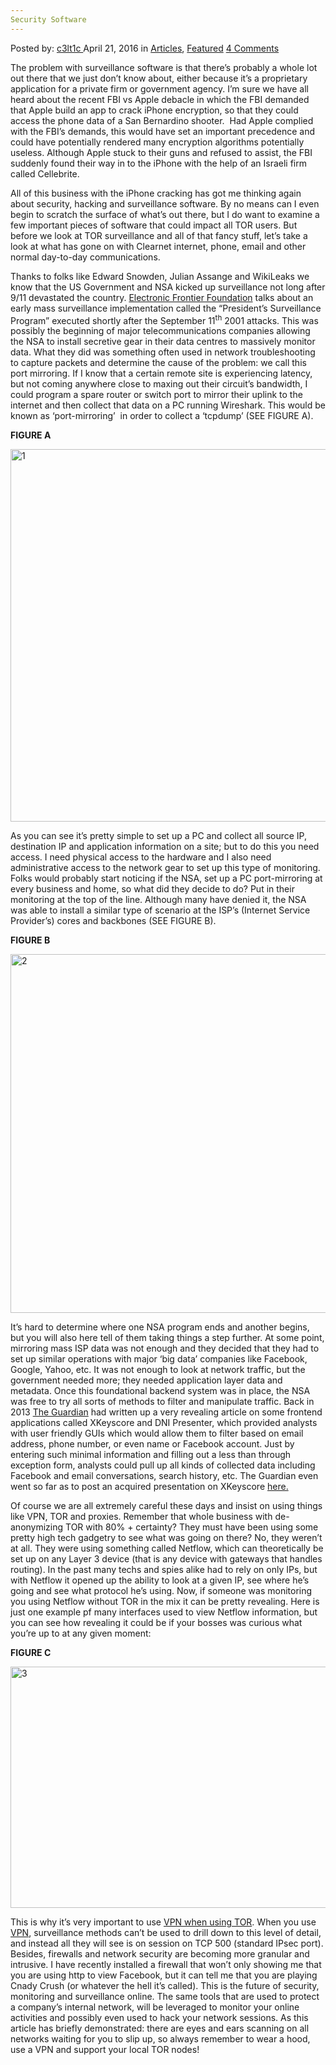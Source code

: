 ```yaml
---
Security Software
---
```

<article class="post-listing post-13819 post type-post status-publish format-standard has-post-thumbnail hentry category-deepdot-news tag-security tag-software">
    <div class="post-inner">
    <p class="post-meta">
    <span>Posted by: <a href="https://www.deepdotweb.com/author/c3lt1c/" title="">c3lt1c </a></span>
    <span>April 21, 2016</span>
    <span>in <a href="https://www.deepdotweb.com/category/articles/" rel="category tag">Articles</a>, <a href="https://www.deepdotweb.com/category/deepdot-news/" rel="category tag">Featured</a></span>
    <span><a href="https://www.deepdotweb.com/2016/04/21/security-software/#comments">4 Comments</a></span>
    </p>
    <div class="clear"></div>
    <div class="entry">
    <p>The problem with surveillance software is that there’s probably a whole lot out there that we just don’t know about, either because it’s a proprietary application for a private firm or government agency. I’m sure we have all heard about the recent FBI vs Apple debacle in which the FBI demanded that Apple build an app to crack iPhone encryption, so that they could access the phone data of a San Bernardino shooter.  Had Apple complied with the FBI’s demands, this would have set an important precedence and could have potentially rendered many encryption algorithms potentially useless. Although Apple stuck to their guns and refused to assist, the FBI suddenly found their way in to the iPhone with the help of an Israeli firm called Cellebrite.</p>
    <p>All of this business with the iPhone cracking has got me thinking again about security, hacking and surveillance software. By no means can I even begin to scratch the surface of what’s out there, but I do want to examine a few important pieces of software that could impact all TOR users. But before we look at TOR surveillance and all of that fancy stuff, let’s take a look at what has gone on with Clearnet internet, phone, email and other normal day-to-day communications.</p>
    <p>Thanks to folks like Edward Snowden, Julian Assange and WikiLeaks we know that the US Government and NSA kicked up surveillance not long after 9/11 devastated the country. <a href="https://www.eff.org/nsa-spying/how-it-works">Electronic Frontier Foundation</a> talks about an early mass surveillance implementation called the “President’s Surveillance Program” executed shortly after the September 11<sup>th</sup> 2001 attacks. This was possibly the beginning of major telecommunications companies allowing the NSA to install secretive gear in their data centres to massively monitor data. What they did was something often used in network troubleshooting to capture packets and determine the cause of the problem: we call this port mirroring. If I know that a certain remote site is experiencing latency, but not coming anywhere close to maxing out their circuit’s bandwidth, I could program a spare router or switch port to mirror their uplink to the internet and then collect that data on a PC running Wireshark. This would be known as ‘port-mirroring’  in order to collect a ‘tcpdump’ (SEE FIGURE A).</p>
    <p><strong>FIGURE A</strong></p>
    <p><img class="aligncenter size-full wp-image-13820" src="https://www.deepdotweb.com/wp-content/uploads/2016/04/1-4.jpg" alt="1" width="567" height="596" srcset="https://www.deepdotweb.com/wp-content/uploads/2016/04/1-4.jpg 567w, https://www.deepdotweb.com/wp-content/uploads/2016/04/1-4-285x300.jpg 285w" sizes="(max-width: 567px) 100vw, 567px"/></p>
    <p>As you can see it’s pretty simple to set up a PC and collect all source IP, destination IP and application information on a site; but to do this you need access. I need physical access to the hardware and I also need administrative access to the network gear to set up this type of monitoring. Folks would probably start noticing if the NSA, set up a PC port-mirroring at every business and home, so what did they decide to do? Put in their monitoring at the top of the line. Although many have denied it, the NSA was able to install a similar type of scenario at the ISP’s (Internet Service Provider’s) cores and backbones (SEE FIGURE B).</p>
    <p><strong>FIGURE B</strong></p>
    <p><img class="aligncenter size-full wp-image-13821" src="https://www.deepdotweb.com/wp-content/uploads/2016/04/2-4.jpg" alt="2" width="984" height="574" srcset="https://www.deepdotweb.com/wp-content/uploads/2016/04/2-4.jpg 984w, https://www.deepdotweb.com/wp-content/uploads/2016/04/2-4-300x175.jpg 300w" sizes="(max-width: 984px) 100vw, 984px"/></p>
    <p>It’s hard to determine where one NSA program ends and another begins, but you will also here tell of them taking things a step further. At some point, mirroring mass ISP data was not enough and they decided that they had to set up similar operations with major ‘big data’ companies like Facebook, Google, Yahoo, etc. It was not enough to look at network traffic, but the government needed more; they needed application layer data and metadata. Once this foundational backend system was in place, the NSA was free to try all sorts of methods to filter and manipulate traffic. Back in 2013 <a href="http://www.theguardian.com/world/2013/jul/31/nsa-top-secret-program-online-data">The Guardian</a> had written up a very revealing article on some frontend applications called XKeyscore and DNI Presenter, which provided analysts with user friendly GUIs which would allow them to filter based on email address, phone number, or even name or Facebook account. Just by entering such minimal information and filling out a less than through exception form, analysts could pull up all kinds of collected data including Facebook and email conversations, search history, etc. The Guardian even went so far as to post an acquired presentation on XKeyscore <a href="http://www.theguardian.com/world/interactive/2013/jul/31/nsa-xkeyscore-program-full-presentation">here. </a></p>
    <p>Of course we are all extremely careful these days and insist on using things like VPN, TOR and proxies. Remember that whole business with de-anonymizing TOR with 80% + certainty? They must have been using some pretty high tech gadgetry to see what was going on there? No, they weren’t at all. They were using something called Netflow, which can theoretically be set up on any Layer 3 device (that is any device with gateways that handles routing). In the past many techs and spies alike had to rely on only IPs, but with Netflow it opened up the ability to look at a given IP, see where he’s going and see what protocol he’s using. Now, if someone was monitoring you using Netflow without TOR in the mix it can be pretty revealing. Here is just one example pf many interfaces used to view Netflow information, but you can see how revealing it could be if your bosses was curious what you’re up to at any given moment:</p>
    <p><strong>FIGURE C</strong></p>
    <p><img class="aligncenter size-full wp-image-13822" src="https://www.deepdotweb.com/wp-content/uploads/2016/04/3-1.png" alt="3" width="942" height="386" srcset="https://www.deepdotweb.com/wp-content/uploads/2016/04/3-1.png 942w, https://www.deepdotweb.com/wp-content/uploads/2016/04/3-1-300x123.png 300w" sizes="(max-width: 942px) 100vw, 942px"/></p>
    <p>This is why it’s very important to use <a href="https://www.deepdotweb.com/vpn-comparison-chart/">VPN when using TOR</a>. When you use <a href="https://www.deepdotweb.com/vpn-comparison-chart/">VPN</a>, surveillance methods can’t be used to drill down to this level of detail, and instead all they will see is on session on TCP 500 (standard IPsec port). Besides, firewalls and network security are becoming more granular and intrusive. I have recently installed a firewall that won’t only showing me that you are using http to view Facebook, but it can tell me that you are playing Cnady Crush (or whatever the hell it’s called). This is the future of security, monitoring and surveillance online. The same tools that are used to protect a company’s internal network, will be leveraged to monitor your online activities and possibly even used to hack your network sessions. As this article has briefly demonstrated: there are eyes and ears scanning on all networks waiting for you to slip up, so always remember to wear a hood, use a VPN and support your local TOR nodes!</p>
    </div>
    <span style="display:none"><a href="https://www.deepdotweb.com/tag/security/" rel="tag">security</a> <a href="https://www.deepdotweb.com/tag/software/" rel="tag">software</a></span> <span style="display:none" class="updated">2016-04-21</span>
    <div style="display:none" class="vcard author" itemprop="author" itemscope itemtype="http://schema.org/Person"><strong class="fn" itemprop="name"><a href="https://www.deepdotweb.com/author/c3lt1c/" title="Posts by c3lt1c" rel="author">c3lt1c</a></strong></div>
    </div>
</article>

